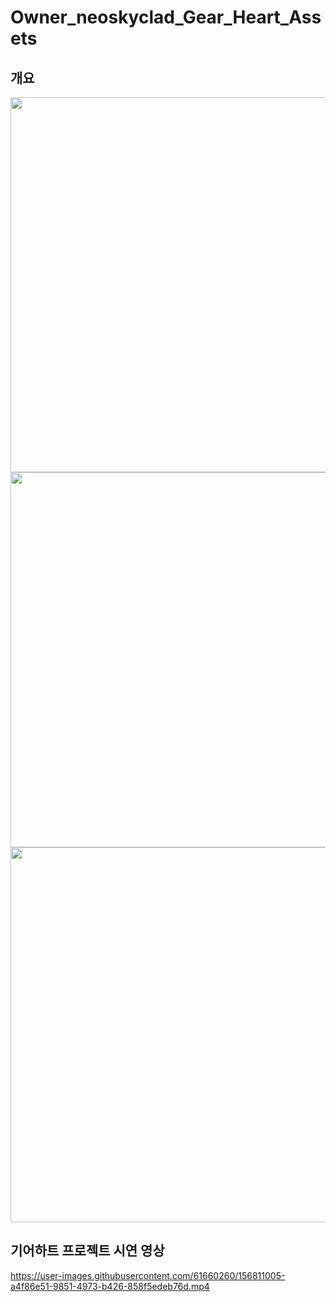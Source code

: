 # Owner_neoskyclad_Gear_Heart_Assets
## 개요
<img src="https://user-images.githubusercontent.com/61660260/156812440-a00c18a6-5252-4476-96ce-da869902bda5.png" width=600px>
<img src="https://user-images.githubusercontent.com/61660260/156812027-ef706942-4b07-4674-a90f-aff298abefc3.png" width=600px>
<img src="https://user-images.githubusercontent.com/61660260/156812136-c0de16f5-ce12-4229-afc1-8751fa9d513c.png" width=600px>

## 기어하트 프로젝트 시연 영상

https://user-images.githubusercontent.com/61660260/156811005-a4f86e51-9851-4973-b426-858f5edeb76d.mp4

